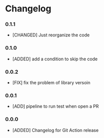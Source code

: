 # Changelog
### 0.1.1

* [CHANGED]  Just reorganize the code
### 0.1.0

* [ADDED]  add a condition to skip the code
### 0.0.2

* [FIX]  fix the problem of library versoin
### 0.0.1

* [ADD] pipeline to run test when open a PR

### 0.0.0

* [ADDED] Changelog for Git Action release
